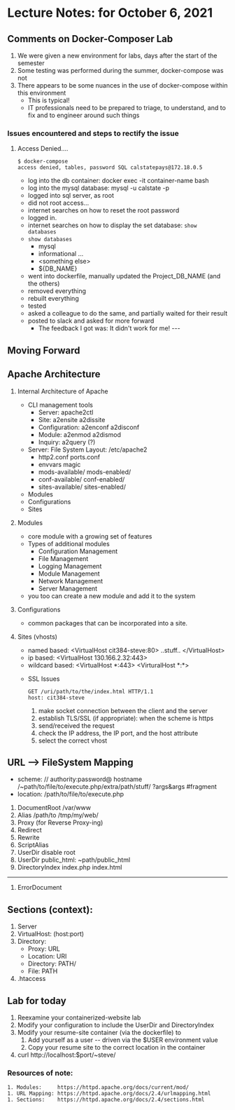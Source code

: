 # Lecture Notes: for October 6, 2021 


## Comments on Docker-Composer Lab
   1. We were given a new environment for labs, days after the start of the semester
   1. Some testing was performed during the summer, docker-compose was not
   1. There appears to be some nuances in the use of docker-compose within this environment
      - This is typical!
      - IT professionals need to be prepared to triage, to understand, and to fix and to engineer around such things

### Issues encountered and steps to rectify the issue
   1. Access Denied....
      ```
      $ docker-compose
      access denied, tables, password SQL calstatepays@172.18.0.5
      ```
      - log into the db container: docker exec -it container-name bash
      - log into the mysql database: mysql -u calstate -p
      - logged into sql server, as root
      - did not root access... 
      - internet searches on how to reset the root password
      - logged in.
      - internet searches on how to display the set database: ``show databases``
      - ``show databases``
         - mysql
         - informational ...
         - \<something else\>
         - ${DB_NAME}
      - went into dockerfile, manually updated the Project_DB_NAME  (and the others)
      - removed everything
      - rebuilt everything
      - tested
      - asked a colleague to do the same, and partially waited for their result
      - posted to slack and asked for more forward
        - The feedback I got was: It didn't work for me!
     ---

 
## Moving Forward

## Apache Architecture
   1. Internal Architecture of Apache 
      - CLI management tools
        - Server: apache2ctl
        - Site: a2ensite a2dissite
        - Configuration: a2enconf a2disconf
        - Module:  a2enmod a2dismod 
        - Inquiry: a2query (?)
      - Server: File System Layout: /etc/apache2
        - http2.conf        ports.conf 
        - envvars           magic
        - mods-available/   mods-enabled/
        - conf-available/   conf-enabled/
        - sites-available/  sites-enabled/ 
      - Modules 
      - Configurations
      - Sites
   1. Modules
      - core module with a growing set of features
      - Types of additional modules
        - Configuration Management
        - File Management
        - Logging Management
        - Module Management
        - Network Management
        - Server Management
      - you too can create a new module and add it to the system

   1. Configurations
      - common packages that can be incorporated into a site.

   1. Sites (vhosts)
      - named based:     \<VirtualHost cit384-steve:80\>   ..stuff..  \</VirtualHost\>
      - ip based:        \<VirtualHost 130.166.2.32:443\>
      - wildcard based:  \<VirtualHost \*:443\>  \<VirturalHost \*:\*\> 
      * SSL Issues

         ```
         GET /uri/path/to/the/index.html HTTP/1.1
         host: cit384-steve

         ```
         1. make socket connection between the client and the server
         2. establish TLS/SSL (if appropriate): when the scheme is https
         3. send/received the request
         4. check the IP address, the IP port, and the host attribute
         5. select the correct vhost

## URL --> FileSystem Mapping
   * scheme: // authority:password@ hostname /~path/to/file/to/execute.php/extra/path/stuff/  ?args&args  #fragment
   * location: /path/to/file/to/execute.php

   1. DocumentRoot  /var/www
   1. Alias   /path/to  /tmp/my/web/
   1. Proxy (for Reverse Proxy-ing)
   1. Redirect
   1. Rewrite
   1. ScriptAlias
   1. UserDir disable root
   1. UserDir public_html:  ~path/public_html
   1. DirectoryIndex index.php index.html 
   ---
   1. ErrorDocument


## Sections (context):
   1. Server
   1. VirtualHost: (host:port)
   1. Directory:
      - Proxy: URL
      - Location: URI
      - Directory: PATH/
      - File: PATH
   1. .htaccess

## Lab for today
   1. Reexamine your containerized-website lab
   1. Modify your configuration to include the UserDir and DirectoryIndex
   1. Modify your resume-site container (via the dockerfile) to
      1. Add yourself as a user -- driven via the $USER environment value
      1. Copy your resume site to the correct location in the container
   1. curl http://localhost:$port/\~steve/


### Resources of note:
    1. Modules:     https://httpd.apache.org/docs/current/mod/
    1. URL Mapping: https://httpd.apache.org/docs/2.4/urlmapping.html
    1. Sections:    https://httpd.apache.org/docs/2.4/sections.html


